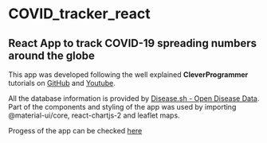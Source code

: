 # COVID_tracker_react
## React App to track COVID-19 spreading numbers around the globe

This app was developed following the well explained **CleverProgrammer** tutorials on [GitHub](https://github.com/CleverProgrammer) and [Youtube](https://www.youtube.com/watch?v=cF3pIMJUZxM).

All the database information is provided by [Disease.sh - Open Disease Data](https://disease.sh/). Part of the components and styling of the app was used by importing @material-ui/core, react-chartjs-2 and leaflet maps.

Progess of the app can be checked [here](https://covid-19-tracker-16a7e.web.app/)

